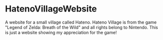 # HatenoVillageWebsite
A website for a small village called Hateno.
Hateno Village is from the game "Legend of Zelda: Breath of the Wild" and all rights belong to Nintendo.
This is just a website showing my appreciation for the game!
